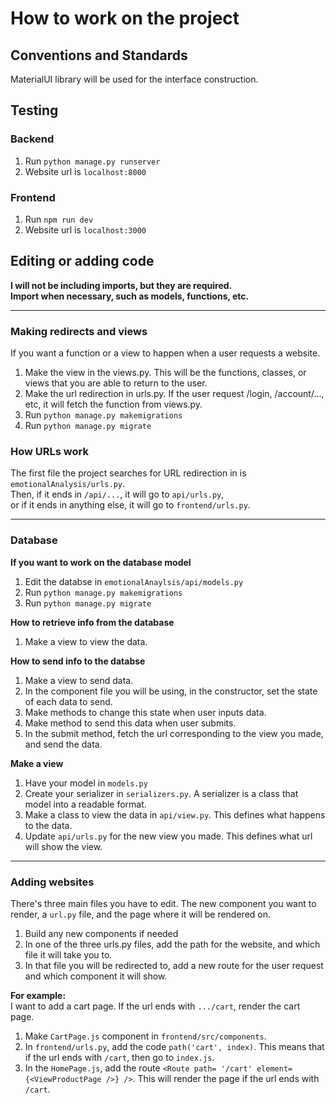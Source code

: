 # How to work on the project
## Conventions and Standards
MaterialUI library will be used for the interface construction.

## Testing
### Backend
1. Run `python manage.py runserver`
1. Website url is `localhost:8000`
### Frontend
1. Run `npm run dev`
1. Website url is `localhost:3000`

## Editing or adding code
**I will not be including imports, but they are required.**<br>
**Import when necessary, such as models, functions, etc.**

---
### Making redirects and views
If you want a function or a view to happen when a user requests a website.
1. Make the view in the views.py. This will be the functions, classes, or views that you are able to return to the user.
1. Make the url redirection in urls.py. If the user request /login, /account/..., etc, it will fetch the function from views.py.
1. Run `python manage.py makemigrations`
1. Run `python manage.py migrate`

### How URLs work
The first file the project searches for URL redirection in is `emotionalAnalysis/urls.py`.<br>
Then, if it ends in `/api/...`, it will go to `api/urls.py`,<br>
or if it ends in anything else, it will go to `frontend/urls.py`.

---
### Database
**If you want to work on the database model**
1. Edit the databse in `emotionalAnaylsis/api/models.py`
1. Run `python manage.py makemigrations`
1. Run `python manage.py migrate`

**How to retrieve info from the database**
1. Make a view to view the data.

**How to send info to the databse**
1. Make a view to send data.
1. In the component file you will be using, in the constructor, set the state of each data to send.
1. Make methods to change this state when user inputs data.
1. Make method to send this data when user submits.
1. In the submit method, fetch the url corresponding to the view you made, and send the data.

**Make a view**
1. Have your model in `models.py`
1. Create your serializer in `serializers.py`. A serializer is a class that model into a readable format.
1. Make a class to view the data in `api/view.py`. This defines what happens to the data.
1. Update `api/urls.py` for the new view you made. This defines what url will show the view.

---
### Adding websites
There's three main files you have to edit. The new component you want to render, a `url.py` file, and the page where it will be rendered on.
1. Build any new components if needed
1. In one of the three urls.py files, add the path for the website, and which file it will take you to.
1. In that file you will be redirected to, add a new route for the user request and which component it will show.

**For example:** <br>
I want to add a cart page. If the url ends with `.../cart`, render the cart page.<br>
1. Make `CartPage.js` component in `frontend/src/components`. 
1. In `frontend/urls.py`, add the code `path('cart', index)`. This means that if the url ends with `/cart`, then go to `index.js`.
1. In the `HomePage.js`, add the route `<Route path= '/cart' element={<ViewProductPage />} />`. This will render the page if the url ends with `/cart`.